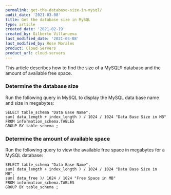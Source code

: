 ```yaml
---
permalink: get-the-database-size-in-mysql/
audit_date: '2021-03-08'
title: Get the database size in MySQL
type: article
created_date: '2021-02-19'
created_by: Gilberto Villanueva
last_modified_date: '2021-03-08'
last_modified_by: Rose Morales
product: Cloud Servers
product_url: cloud-servers
---
```


This article describes how to find the size of a MySQL&reg; database and the amount of available free space.

### Determine the database size

Run the following query in MySQL to display the MySQL data base name and size in megabytes:

    SELECT table_schema "Data Base Name", 
    sum( data_length + index_length ) / 1024 / 1024 "Data Base Size in MB" 
    FROM information_schema.TABLES 
    GROUP BY table_schema ;

### Determine the amount of available space

Run the following query to view the available free space in megabytes for a MySQL database:

    SELECT table_schema "Data Base Name", 
    sum( data_length + index_length ) / 1024 / 1024 "Data Base Size in MB",
    sum( data_free )/ 1024 / 1024 "Free Space in MB"
    FROM information_schema.TABLES
    GROUP BY table_schema ;
